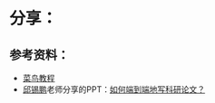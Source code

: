 # 分享：

## 参考资料：
- <a href="//www.runoob.com/" target="_blank">菜鸟教程</a>
- [邱锡鹏](https://xpqiu.github.io/)老师分享的PPT：[如何端到端地写科研论文？](https://xpqiu.github.io/slides/20181019-PaperWriting.pdf)
